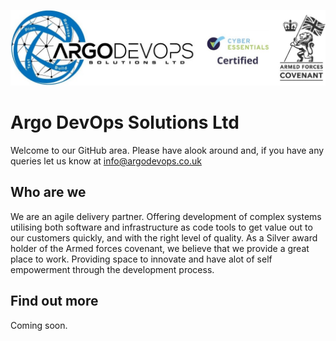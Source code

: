 ![Argo DevOps Logo](https://github.com/argodevops/.github/raw/main/images/logo.jpg)
# Argo DevOps Solutions Ltd
Welcome to our GitHub area. Please have alook around and, if you have any queries let us know at [info@argodevops.co.uk](mailto:info@argodevops.co.uk)
## Who are we
We are an agile delivery partner. Offering development of complex systems utilising both software and infrastructure as code tools to get value out to our customers quickly, and with the right level of quality.
As a Silver award holder of the Armed forces covenant, we believe that we provide a great place to work. Providing space to innovate and have alot of self empowerment through the development process.
## Find out more
Coming soon.